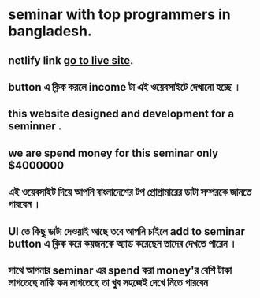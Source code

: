 # seminar with top programmers in bangladesh.

## netlify link [go to live site](https://assignment-8-build.netlify.app).

## button এ ক্লিক করলে income টা এই ওয়েবসাইটে দেখানো হচ্ছে ।

## this website designed and development for a seminner .

## we are spend money for this seminar only $4000000

## এই ওয়েবসাইট দিয়ে আপনি বাংলাদেশের টপ প্রোগ্রামারের ডাটা সম্পরকে জানতে পারবেন ।

## UI তে কিছু ডাটা দেওয়াই আছে তবে আপনি চাইলে add to seminar button এ ক্লিক করে কয়জনকে অ্যাড করেছেন তাদের দেখতে পারেন ।

## সাথে আপনার seminar এর spend করা money'র বেশি টাকা লাগতেছে নাকি কম লাগতেছে তা খুব সহজেই দেখে নিতে পারবেন
